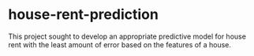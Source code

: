 # house-rent-prediction
This project sought to develop an appropriate predictive model for house rent with the least amount of error based on the features of a house.


